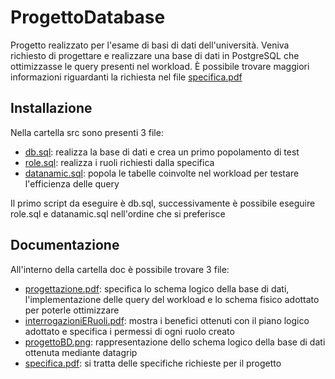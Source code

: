 # ProgettoDatabase
Progetto realizzato per l'esame di basi di dati dell'università.
Veniva richiesto di progettare e realizzare una base di dati in PostgreSQL che ottimizzasse le query
presenti nel workload. 
È possibile trovare maggiori informazioni riguardanti la richiesta nel file [specifica.pdf](doc/specifica.pdf)
## Installazione
Nella cartella src sono presenti 3 file:
* [db.sql](src/db.sql): realizza la base di dati e crea un primo popolamento di test
* [role.sql](src/role.sql): realizza i ruoli richiesti dalla specifica
* [datanamic.sql](src/datanamic.sql): popola le tabelle coinvolte nel workload per testare l'efficienza delle query

Il primo script da eseguire è db.sql, successivamente è possibile eseguire role.sql e datanamic.sql nell'ordine che si preferisce
## Documentazione
All'interno della cartella doc è possibile trovare 3 file:
* [progettazione.pdf](doc/progettazione.pdf): specifica lo schema logico della base di dati, l'implementazione delle query del workload e lo schema fisico adottato per poterle ottimizzare
* [interrogazioniERuoli.pdf](doc/interrogazioniERuoli.pdf): mostra i benefici ottenuti con il piano logico adottato e specifica i permessi di ogni ruolo creato
* [progettoBD.png](doc/progettoBD.png): rappresentazione dello schema logico della base di dati ottenuta mediante datagrip
* [specifica.pdf](doc/specifica.pdf): si tratta delle specifiche richieste per il progetto
